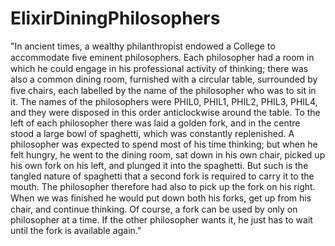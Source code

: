 # ElixirDiningPhilosophers

"In ancient times, a wealthy philanthropist endowed a College to accommodate ﬁve eminent philosophers.
Each philosopher had a room in which he could engage in his professional activity of thinking;
there was also a common dining room, furnished with a circular table, surrounded by ﬁve chairs,
each labelled by the name of the philosopher who was to sit in it. The names of the philosophers
were PHIL0, PHIL1, PHIL2, PHIL3, PHIL4, and they were disposed in this order anticlockwise around
the table. To the left of each philosopher there was laid a golden fork, and in the centre stood
a large bowl of spaghetti, which was constantly replenished. A philosopher was expected to spend
most of his time thinking; but when he felt hungry, he went to the dining room, sat down in his
own chair, picked up his own fork on his left, and plunged it into the spaghetti. But such is the
tangled nature of spaghetti that a second fork is required to carry it to the mouth. The philosopher
therefore had also to pick up the fork on his right. When we was ﬁnished he would put down both his
forks, get up from his chair, and continue thinking. Of course, a fork can be used by only on
philosopher at a time. If the other philosopher wants it, he just has to wait until the fork is
available again."

